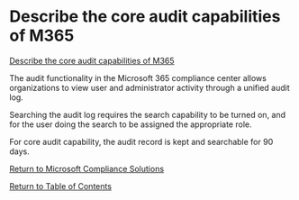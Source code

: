 # Describe the core audit capabilities of M365

[Describe the core audit capabilities of M365](https://docs.microsoft.com/en-us/learn/modules/describe-ediscovery-capabilities-of-microsoft-365/5a-describe-core-microsoft-365)

The audit functionality in the Microsoft 365 compliance center allows organizations to view user and administrator activity through a unified audit log. 

Searching the audit log requires the search capability to be turned on, and for the user doing the search to be assigned the appropriate role.

For core audit capability, the audit record is kept and searchable for 90 days.

[Return to Microsoft Compliance Solutions](README.md)

[Return to Table of Contents](../README.md)